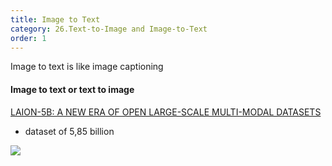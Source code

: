 ```yaml
---
title: Image to Text
category: 26.Text-to-Image and Image-to-Text
order: 1
---
```


Image to text is like image captioning 

#### Image to text or text to image


[LAION-5B: A NEW ERA OF OPEN LARGE-SCALE MULTI-MODAL DATASETS](https://laion.ai/blog/laion-5b/)
- dataset of 5,85 billion

<img class="zoom" src="https://lh5.googleusercontent.com/u4ax53sZ0oABJ2tCt4FH6fs4V6uUQ_DRirV24fX0EPpGLMZrA8OlknEohbC0L1Nctvo7hLi01R4I0a3HCfyUMnUcCm76u86ML5CyJ-5boVk_8E5BPG5Z2eeJtPDQ00IhVE-camk4" >